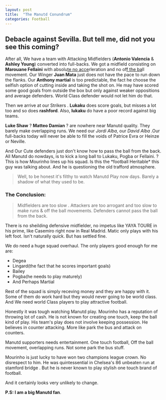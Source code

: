 ```yaml
---
layout: post
title:  "The Manutd Conundrum"
categories: Football
---
```



## Debacle against Sevilla. But tell me, did not you see this coming? 

<p>After all, We have a team with Attacking Midfielders (<b>Antonio Valencia</b> & <b>Ashley Young</b>) converted into full-backs. We got a midfield consisting on <b>Marouane Fellaini</b> with absolu<u>te no acce</u>rleration and no of<u>f the ba</u>ll movement. Our Winger <b>Juan Mata</b> just does not have the pace to run down the flanks. Our <b>Anthony martial</b> is too predictable, the fact he choose the selfish option of cutting inside and taking the shot on. He may have scored some good goals from outside the box but only against weaker oppositions and average defenders. World Class defender would not let him do that.
</p>

<p>Then we arrive at our Strikers . <b>Lukaku</b> does score goals, but misses a lot too and so does <b>rashford</b>. Also, <b>lukaku</b> do have a poor record against big teams. 
</p>  

<p> <b>Luke Shaw</b> ? <b>Matteo Damian</b> ? are nowhere near Manutd quality. They barely make overlapping runs. We need our <i>Jordi Alba</i>, our <i>David Alba</i> .Our full-backs today will never be able to fill the voids of Patrice Evra or Heinze or Neville. 
</p>
<p>
And Our Cute defenders just don't know how to pass the ball from the back. All Manutd do nowdays, is to kick a long ball to Lukaku, Pogba or Fellaini. ? This is how Mourinho lines up his squad. Is this the *football Heritable* this guy was talking about. And he is questioning the old trafford atmosphere. 
</p>

> Well, to be honest it's filthy to watch Manutd Play now days. Barely a shadow of what they used to be.


### The Conclusion: 

> Midfielders are too slow . 
> Attackers are too arrogant and too slow to make runs & off the ball movements.
> Defenders cannot pass the ball from the back. 

There is no sheilding defensive midfielder, no impetus like YAYA TOURE in his prime, like Casemiro right now in Real Madrid.
Matic only plays with his left foot. Isn't naturally quick. But has settled fine. 
<p>
We do need a huge squad overhaul. The only players good enough for me are:
<ul>
    <li>Degea</li> 
    <li>Lingard(the fact that he scores important goals)</li>
    <li>Bailey</li>
    <li>Pogba(he needs to play maturely)</li>
    <li>And Perhaps Martial</li>
 </ul>

Rest of the squad is simply receving money and they are happy with it. Some of them do work hard but they would never going to be world class. And We need world Class players to play attractive football.
</p>

Honestly it was tough watching Manutd play. Mourinho has a reputation of throwing lot of cash. He is not known for creating one touch, keep the ball kind of play. His team's play does not involve keeping possession. He believes in counter attacking. 
More like park the bus and attack on counters. 

Manutd supporters needs entertainment. One touch football, Off the ball movement, overlapping runs.
Not some park the bus stuff.

Mourinho is just lucky to have won two champions league crown. No disrespect to him. He was quintessential in Chelsea's 86 unbeaten run at stamford bridge . But he is never known to play stylish one touch brand of football. 

And it certainly looks very unlikely to change. 

**P.S: I am a big Manutd fan**.

